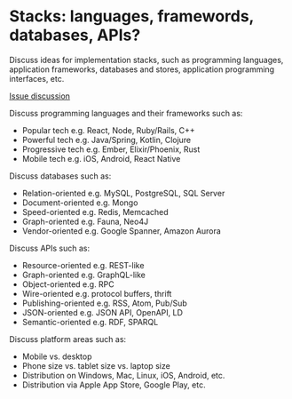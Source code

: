 # Stacks: languages, framewords, databases, APIs?

Discuss ideas for implementation stacks, such as programming languages, application frameworks, databases and stores, application programming interfaces, etc.

[Issue discussion](https://github.com/joelparkerhenderson/social_network_plan/issues/16)

Discuss programming languages and their frameworks such as:

* Popular tech e.g. React, Node, Ruby/Rails, C++
* Powerful tech e.g. Java/Spring, Kotlin, Clojure
* Progressive tech e.g. Ember, Elixir/Phoenix, Rust
* Mobile tech e.g. iOS, Android, React Native

Discuss databases such as:

* Relation-oriented e.g. MySQL, PostgreSQL, SQL Server
* Document-oriented e.g. Mongo
* Speed-oriented e.g. Redis, Memcached
* Graph-oriented e.g. Fauna, Neo4J
* Vendor-oriented e.g. Google Spanner, Amazon Aurora

Discuss APIs such as:

* Resource-oriented e.g. REST-like
* Graph-oriented e.g. GraphQL-like
* Object-oriented e.g. RPC
* Wire-oriented e.g. protocol buffers, thrift
* Publishing-oriented e.g. RSS, Atom, Pub/Sub
* JSON-oriented e.g. JSON API, OpenAPI, LD
* Semantic-oriented e.g. RDF, SPARQL

Discuss platform areas such as:

* Mobile vs. desktop
* Phone size vs. tablet size vs. laptop size
* Distribution on Windows, Mac, Linux, iOS, Android, etc.
* Distribution via Apple App Store, Google Play, etc.